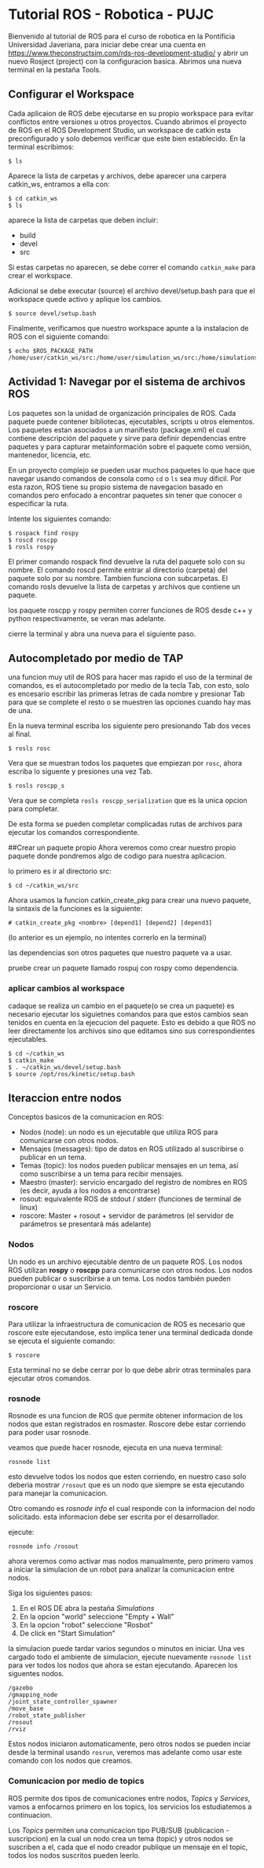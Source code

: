# Tutorial ROS - Robotica - PUJC

Bienvenido al tutorial de ROS para el curso de robotica en la Pontificia Universidad Javeriana, para iniciar debe crear una cuenta en https://www.theconstructsim.com/rds-ros-development-studio/ y abrir un nuevo Rosject (project) con la configuracion basica.
Abrimos una nueva terminal en la pestaña Tools.

## Configurar el Workspace 

Cada aplicaion de ROS debe ejecutarse en su propio workspace para evitar conflictos entre versiones u otros proyectos.
Cuando abrimos el proyecto de ROS en el ROS Development Studio, un workspace de catkin esta preconfigurado y solo debemos verificar que este bien establecido.
En la terminal escribimos:
```
$ ls
```
Aparece la lista de carpetas y archivos, debe aparecer una carpera catkin_ws, entramos a ella con:
```
$ cd catkin_ws
$ ls
```
aparece la lista de carpetas que deben incluir:
* build
* devel
* src

Si estas carpetas no aparecen, se debe correr el comando ``` catkin_make ``` para crear el workspace.

Adicional se debe executar (source) el archivo devel/setup.bash para que el workspace quede activo y aplique los cambios.
```
$ source devel/setup.bash
```
Finalmente, verificamos que nuestro workspace apunte a la instalacion de ROS con el siguiente comando:
```
$ echo $ROS_PACKAGE_PATH
/home/user/catkin_ws/src:/home/user/simulation_ws/src:/home/simulations/public_sim_ws/src:/opt/ros/kinetic/share
```

## Actividad 1: Navegar por el sistema de archivos ROS


Los paquetes son la unidad de organización principales de ROS. Cada paquete puede contener bibliotecas, ejecutables, scripts u otros elementos. Los paquetes estan asociados a un manifiesto (package.xml) el cual contiene descripción del paquete y sirve para definir dependencias entre paquetes y para capturar metainformación sobre el paquete como versión, mantenedor, licencia, etc.

En un proyecto complejo se pueden usar muchos paquetes lo que hace que navegar usando comandos de consola como ```cd``` o ```ls``` sea muy dificil. Por esta razon, ROS tiene su propio sistema de navegacion basado en comandos pero enfocado a encontrar paquetes sin tener que conocer o especificar la ruta.

Intente los siguientes comando:
```
$ rospack find rospy
$ roscd roscpp
$ rosls rospy

```

El primer comando rospack find devuelve la ruta del paquete solo con su nombre.
El comando roscd permite entrar al directorio (carpeta) del paquete solo por su nombre. Tambien funciona con subcarpetas.
El comando rosls devuelve la lista de carpetas y archivos que contiene un paquete.

los paquete roscpp y rospy permiten correr funciones de ROS desde c++ y python respectivamente, se veran mas adelante.

cierre la terminal y abra una nueva para el siguiente paso.

## Autocompletado por medio de TAP
una funcion muy util de ROS para hacer mas rapido el uso de la terminal de comandos, es el autocompletado por medio de la tecla Tab, con esto, solo es encesario escribir las primeras letras de cada nombre y presionar Tab para que se complete el resto o se muestren las opciones cuando hay mas de una.

En la nueva terminal escriba los siguiente pero presionando Tab dos veces al final.
```
$ rosls rosc
```
Vera que se muestran todos los paquetes que empiezan por ```rosc```, ahora escriba lo siguente y presiones una vez Tab.
```
$ rosls roscpp_s
```
Vera que se completa ```rosls roscpp_serialization``` que es la unica opcion para completar.

De esta forma se pueden completar complicadas rutas de archivos para ejecutar los comandos correspondiente.

##Crear un paquete propio
Ahora veremos como crear nuestro propio paquete donde pondremos algo de codigo para nuestra aplicacion.

lo primero es ir al directorio src:
```
$ cd ~/catkin_ws/src
```

Ahora usamos la funcion catkin_create_pkg para crear una nuevo paquete, la sintaxis de la funciones es la siguiente:
```
# catkin_create_pkg <nombre> [depend1] [depend2] [depend3]
```
(lo anterior es un ejemplo, no intentes correrlo en la terminal)

las dependencias son otros paquetes que nuestro paquete va a usar.

pruebe crear un paquete llamado rospuj con rospy como dependencia.

### aplicar cambios al workspace
cadaque se realiza un cambio en el paquete(o se crea un paquete) es necesario ejecutar los siguietnes comandos para que estos cambios sean tenidos en cuenta en la ejecucion del paquete. Esto es debido a que ROS no leer directamente los archivos sino que editamos sino sus correspondientes ejecutables.
```
$ cd ~/catkin_ws
$ catkin_make
$ . ~/catkin_ws/devel/setup.bash
$ source /opt/ros/kinetic/setup.bash  
```

## Iteraccion entre nodos
Conceptos basicos de la comunicacion en ROS:

* Nodos (node): un nodo es un ejecutable que utiliza ROS para comunicarse con otros nodos.
* Mensajes (messages): tipo de datos en ROS utilizado al suscribirse o publicar en un tema.
* Temas (topic): los nodos pueden publicar mensajes en un tema, así como suscribirse a un tema para recibir mensajes.
* Maestro (master): servicio encargado del registro de nombres en ROS (es decir, ayuda a los nodos a encontrarse)
* rosout: equivalente ROS de stdout / stderr (funciones de terminal de linux)
* roscore: Master + rosout + servidor de parámetros (el servidor de parámetros se presentará más adelante)

### Nodos
Un nodo es un archivo ejecutable dentro de un paquete ROS. Los nodos ROS utilizan **rospy** o **roscpp** para comunicarse con otros nodos. Los nodos pueden publicar o suscribirse a un tema. Los nodos también pueden proporcionar o usar un Servicio.

### roscore
Para utilizar la infraestructura de comunicacion de ROS es necesario que roscore este ejecutandose, esto implica tener una terminal dedicada donde se ejecuta el siguiente comando:
```
$ roscore
```
Esta terminal no se debe cerrar por lo que debe abrir otras terminales para ejecutar otros comandos.

### rosnode
Rosnode es una funcion de ROS que permite obtener informacion de los nodos que estan registrados en rosmaster. Roscore debe estar corriendo para poder usar rosnode.

veamos que puede hacer rosnode, ejecuta en una nueva terminal:

```
rosnode list
```
esto devuelve todos los nodos que esten corriendo, en nuestro caso solo deberia mostrar ```/rosout``` que es un nodo que siempre se esta ejecutando para manejar la comunicacion.

Otro comando es *rosnode info* el cual responde con la informacion del nodo solicitado. esta informacion debe ser escrita por el desarrollador.

ejecute:
```
rosnode info /rosout
```

ahora veremos como activar mas nodos manualmente, pero primero vamos a iniciar la simulacion de un robot para analizar la comunicacion entre nodos.

Siga los siguientes pasos:
1. En el ROS DE abra la pestaña *Simulations*
2. En la opcion "world" seleccione "Empty + Wall"
3. En la opcion "robot" seleccione "Rosbot"
4. De click en "Start Simulation"

la simulacion puede tardar varios segundos o minutos en iniciar. Una ves cargado todo el ambiente de simulacion, ejecute nuevamente ```rosnode list``` para ver todos los nodos que ahora se estan ejecutando.
Aparecen los siguentes nodos.
```
/gazebo
/gmapping_node
/joint_state_controller_spawner
/move_base
/robot_state_publisher
/rosout
/rviz
```
Estos nodos iniciaron automaticamente, pero otros nodos se pueden inciar desde la terminal usando ```rosrun```, veremos mas adelante como usar este comando con los nodos que creamos.

### Comunicacion por medio de topics
ROS permite dos tipos de comunicaciones entre nodos, *Topics* y *Services*, vamos a enfocarnos primero en los topics, los servicios los estudiatemos a continuacion.

Los *Topics* permiten una comunicacion tipo PUB/SUB (publicacion - suscripcion) en la cual un nodo crea un tema (topic) y otros nodos se suscriben a el, cada que el nodo creador publique un mensaje en el topic, todos los nodos suscritos pueden leerlo.



